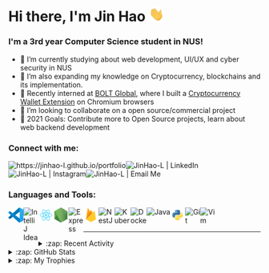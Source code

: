 # Hi there, I'm Jin Hao <img src="https://raw.githubusercontent.com/ABSphreak/ABSphreak/master/gifs/Hi.gif" width="30px">  

### I'm a 3rd year Computer Science student in NUS!  
- 🔭 I’m currently studying about web development, UI/UX and cyber security in NUS
- 🌱 I’m also expanding my knowledge on Cryptocurrency, blockchains and its implementation.
- 💼 Recently interned at [BOLT Global](https://bolt.global/), where I built a [Cryptocurrency Wallet Extension](https://chrome.google.com/webstore/detail/bolt-x/aodkkagnadcbobfpggfnjeongemjbjca) on Chromium browsers
- 👯 I’m looking to collaborate on a open source/commercial project
- 🥅 2021 Goals: Contribute more to Open Source projects, learn about web backend development  

### Connect with me:  
[<img align="left" alt="https://jinhao-l.github.io/portfolio" src="https://img.shields.io/badge/portfolio-%23DD0B78.svg?&style=for-the-badge&logo=starship&logoColor=white" />][website]
[<img align="left" alt="JinHao-L | LinkedIn" src="https://img.shields.io/badge/linkedin-%230077B5.svg?&style=for-the-badge&logo=linkedin&logoColor=white" />][linkedin]
[<img align="left" alt="JinHao-L | Instagram" src="https://img.shields.io/badge/instagram-%23E4405F.svg?&style=for-the-badge&logo=instagram&logoColor=white" />][instagram]
[<img align="left" alt="JinHao-L | Email Me" src="https://img.shields.io/badge/email-%23EA4335.svg?&style=for-the-badge&logo=gmail&logoColor=white" />][email]   
<!-- [<img align="left" alt="JinHao-L | Medium" src="https://img.shields.io/badge/medium-%2312100E.svg?&style=for-the-badge&logo=medium&logoColor=white" />][medium] -->
<!-- [<img align="left" alt="JinHao-L | GitHub" src="https://img.shields.io/badge/github-%23181717.svg?&style=for-the-badge&logo=github&logoColor=white" />][github] -->

<br/>
<br/>

### Languages and Tools:  
<a href="https://code.visualstudio.com" target="_blank">
  <img align="left" alt="Visual Studio Code" width="30px" src="https://raw.githubusercontent.com/github/explore/80688e429a7d4ef2fca1e82350fe8e3517d3494d/topics/visual-studio-code/visual-studio-code.png" />
</a>

<a href="https://www.jetbrains.com/idea" target="_blank">
 <img align="left" alt="IntelliJ Idea" width="30px" src="https://www.jetbrains.com/idea/img/idea-edu.svg" />
</a>

<a href="https://reactnative.dev" target="_blank">
  <img align="left" alt="React Native" width="30px" src="https://raw.githubusercontent.com/github/explore/80688e429a7d4ef2fca1e82350fe8e3517d3494d/topics/react-native/react-native.png" />
</a>

<a href="https://nodejs.org/en" target="_blank">
  <img align="left" alt="Node" width="30px" src="https://raw.githubusercontent.com/github/explore/80688e429a7d4ef2fca1e82350fe8e3517d3494d/topics/nodejs/nodejs.png" />
</a>

<a href="https://expressjs.com" target="_blank">
  <img align="left" alt="Express" width="30px" src="https://www.vectorlogo.zone/logos/expressjs/expressjs-icon.svg" />
</a>

<a href="https://firebase.google.com" target="_blank">
  <img align="left" alt="Firebase" width="30px" src="https://raw.githubusercontent.com/github/explore/80688e429a7d4ef2fca1e82350fe8e3517d3494d/topics/firebase/firebase.png" />
</a>

<!-- <a href="https://github.com/topics/html5" target="_blank"> -->
<!--   <img align="left" alt="HTML5" width="30px" src="https://raw.githubusercontent.com/github/explore/80688e429a7d4ef2fca1e82350fe8e3517d3494d/topics/html/html.png" /> -->
<!-- </a> -->

<!-- <a href="https://github.com/topics/css" target="_blank"> --->
<!--   <img align="left" alt="CSS3" height="32" width="32" src="https://cdn.jsdelivr.net/npm/simple-icons@v3/icons/css3.svg" /> -->
<!-- </a> -->

<!-- <a href="https://expo.dev/" target="_blank"> -->
<!-- <img align="left" alt="Expo" height="32px" width="32px" src="https://cdn.jsdelivr.net/npm/simple-icons@v3/icons/expo.svg" /> -->
<!-- </a> -->

<a href="https://nestjs.com" target="_blank">
  <img align="left" alt="NestJS" height="32px" width="32px" src="https://d33wubrfki0l68.cloudfront.net/e937e774cbbe23635999615ad5d7732decad182a/26072/logo-small.ede75a6b.svg" />
</a>

<a href="https://kubernetes.io" target="_blank">
  <img align="left" alt="Kubernetes" height="32px" width="32px" src="https://www.vectorlogo.zone/logos/kubernetes/kubernetes-icon.svg" />
</a>

<a href="https://www.docker.com" target="_blank">
  <img align="left" alt="Docker" height="32px" width="32px" src="https://www.vectorlogo.zone/logos/docker/docker-icon.svg" />
</a>

<!-- [<img align="left" alt="JavaScript" width="30px" src="https://raw.githubusercontent.com/github/explore/80688e429a7d4ef2fca1e82350fe8e3517d3494d/topics/javascript/javascript.png" />](https://github.com/topics/javascript) -->

<a href="https://www.java.com/en/" target="_blank">
  <img align="left" alt="Java" src="https://img.icons8.com/color/32/000000/java-coffee-cup-logo--v1.png" />
</a>

<a href="https://www.python.org" target="_blank">
  <img align="left" alt="Python" width="30px" src="https://raw.githubusercontent.com/github/explore/80688e429a7d4ef2fca1e82350fe8e3517d3494d/topics/python/python.png" />
</a>

<a href="https://git-scm.com/" target="_blank">
  <img align="left" alt="Git" width="30px" src="https://www.vectorlogo.zone/logos/git-scm/git-scm-icon.svg" />
</a>

<a href="https://www.vim.org" target="_blank">
  <img align="left" alt="Vim" width="30px" src="https://www.vectorlogo.zone/logos/vim/vim-icon.svg" />
</a>  

<!-- [<img align="left" alt="GitHub" width="30px" src="https://raw.githubusercontent.com/github/explore/78df643247d429f6cc873026c0622819ad797942/topics/github/github.png" />](https://github.com/topics/github) -->

<br/>  
<br/>  


---
  
<details>
  <summary>:zap: Recent Activity</summary>
  
  <!--START_SECTION:activity-->
1. ⭐ Starred [public-apis/public-apis](https://github.com/public-apis/public-apis)
2. 🗣 Commented on [#120](https://github.com/se-edu/addressbook-level3/issues/120) in [se-edu/addressbook-level3](https://github.com/se-edu/addressbook-level3)
3. ⭐ Starred [abeluck/stegdetect](https://github.com/abeluck/stegdetect)
4. 🗣 Commented on [#118](https://github.com/se-edu/addressbook-level3/issues/118) in [se-edu/addressbook-level3](https://github.com/se-edu/addressbook-level3)
5. 💪 Opened PR [#118](https://github.com/se-edu/addressbook-level3/pull/118) in [se-edu/addressbook-level3](https://github.com/se-edu/addressbook-level3)
  <!--END_SECTION:activity-->
</details>
<details>
  <summary>:zap: GitHub Stats</summary>
  
  [![JinHao-L's Github Stats](https://github-readme-stats-jinhao-l.vercel.app/api?username=jinhao-l&show_icons=true&hide_border=true&theme=ayu-mirage&count_private=true)](https://github.com/anuraghazra/github-readme-stats#github-stats-card)
  [![Top Langs](https://github-readme-stats-git-master.jinhao-l.vercel.app/api/top-langs/?username=jinhao-l&count_private=true&layout=compact&hide_border=true&theme=ayu-mirage)](https://github.com/anuraghazra/github-readme-stats#top-languages-card)

</details>
<details>
  <summary>:zap: My Trophies</summary>
  
  [![JinHao-L's Trophy](https://github-profile-trophy.vercel.app/?username=jinhao-l&no-frame=true&theme=onedark)](https://github.com/ryo-ma/github-profile-trophy)

</details>

<!-- [website]: <my website> -->
[instagram]: https://www.instagram.com/jin_haooo/
[linkedin]: https://www.linkedin.com/in/jin-hao-l/
[github]: https://github.com/JinHao-L
[email]: mailto:limjinhao@gmail.com
[website]:https://jinhao-l.me/

